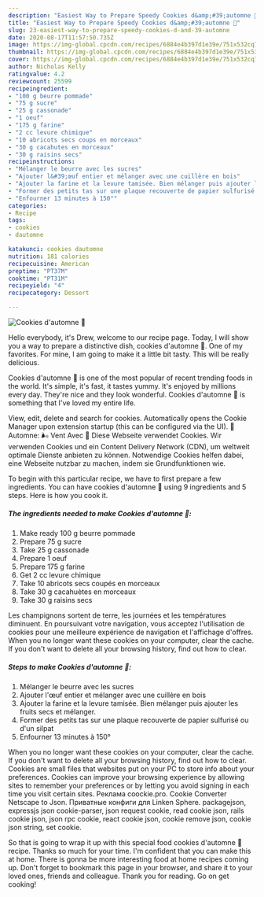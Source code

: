 ```yaml
---
description: "Easiest Way to Prepare Speedy Cookies d&amp;#39;automne 🍁"
title: "Easiest Way to Prepare Speedy Cookies d&amp;#39;automne 🍁"
slug: 23-easiest-way-to-prepare-speedy-cookies-d-and-39-automne
date: 2020-08-17T11:57:50.735Z
image: https://img-global.cpcdn.com/recipes/6884e4b397d1e39e/751x532cq70/cookies-dautomne-🍁-photo-principale-de-la-recette.jpg
thumbnail: https://img-global.cpcdn.com/recipes/6884e4b397d1e39e/751x532cq70/cookies-dautomne-🍁-photo-principale-de-la-recette.jpg
cover: https://img-global.cpcdn.com/recipes/6884e4b397d1e39e/751x532cq70/cookies-dautomne-🍁-photo-principale-de-la-recette.jpg
author: Nicholas Kelly
ratingvalue: 4.2
reviewcount: 25599
recipeingredient:
- "100 g beurre pommade"
- "75 g sucre"
- "25 g cassonade"
- "1 oeuf"
- "175 g farine"
- "2 cc levure chimique"
- "10 abricots secs coups en morceaux"
- "30 g cacahutes en morceaux"
- "30 g raisins secs"
recipeinstructions:
- "Mélanger le beurre avec les sucres"
- "Ajouter l&#39;œuf entier et mélanger avec une cuillère en bois"
- "Ajouter la farine et la levure tamisée. Bien mélanger puis ajouter les fruits secs et mélanger."
- "Former des petits tas sur une plaque recouverte de papier sulfurisé ou d&#39;un silpat"
- "Enfourner 13 minutes à 150°"
categories:
- Recipe
tags:
- cookies
- dautomne

katakunci: cookies dautomne 
nutrition: 181 calories
recipecuisine: American
preptime: "PT37M"
cooktime: "PT31M"
recipeyield: "4"
recipecategory: Dessert

---
```



![Cookies d&#39;automne 🍁](https://img-global.cpcdn.com/recipes/6884e4b397d1e39e/751x532cq70/cookies-dautomne-🍁-photo-principale-de-la-recette.jpg)

Hello everybody, it's Drew, welcome to our recipe page. Today, I will show you a way to prepare a distinctive dish, cookies d&#39;automne 🍁. One of my favorites. For mine, I am going to make it a little bit tasty. This will be really delicious.

Cookies d&#39;automne 🍁 is one of the most popular of recent trending foods in the world. It's simple, it's fast, it tastes yummy. It's enjoyed by millions every day. They're nice and they look wonderful. Cookies d&#39;automne 🍁 is something that I've loved my entire life.

View, edit, delete and search for cookies. Automatically opens the Cookie Manager upon extension startup (this can be configured via the UI). 🍁 Automne: 🌬️ Vent Avec 💁 Diese Webseite verwendet Cookies. Wir verwenden Cookies und ein Content Delivery Network (CDN), um weltweit optimale Dienste anbieten zu können. Notwendige Cookies helfen dabei, eine Webseite nutzbar zu machen, indem sie Grundfunktionen wie.


To begin with this particular recipe, we have to first prepare a few ingredients. You can have cookies d&#39;automne 🍁 using 9 ingredients and 5 steps. Here is how you cook it.

<!--inarticleads1-->

##### The ingredients needed to make Cookies d&#39;automne 🍁:

1. Make ready 100 g beurre pommade
1. Prepare 75 g sucre
1. Take 25 g cassonade
1. Prepare 1 oeuf
1. Prepare 175 g farine
1. Get 2 cc levure chimique
1. Take 10 abricots secs coupés en morceaux
1. Take 30 g cacahuètes en morceaux
1. Take 30 g raisins secs


Les champignons sortent de terre, les journées et les températures diminuent. En poursuivant votre navigation, vous acceptez l&#39;utilisation de cookies pour une meilleure expérience de navigation et l&#39;affichage d&#39;offres. When you no longer want these cookies on your computer, clear the cache. If you don&#39;t want to delete all your browsing history, find out how to clear. 

<!--inarticleads2-->

##### Steps to make Cookies d&#39;automne 🍁:

1. Mélanger le beurre avec les sucres
1. Ajouter l&#39;œuf entier et mélanger avec une cuillère en bois
1. Ajouter la farine et la levure tamisée. Bien mélanger puis ajouter les fruits secs et mélanger.
1. Former des petits tas sur une plaque recouverte de papier sulfurisé ou d&#39;un silpat
1. Enfourner 13 minutes à 150°


When you no longer want these cookies on your computer, clear the cache. If you don&#39;t want to delete all your browsing history, find out how to clear. Cookies are small files that websites put on your PC to store info about your preferences. Cookies can improve your browsing experience by allowing sites to remember your preferences or by letting you avoid signing in each time you visit certain sites. Реклама coockie.pro. Cookie Converter Netscape to Json. Приватные конфиги для Linken Sphere. packagejson, expressjs json cookie-parser, json request cookie, read cookie json, rails cookie json, json rpc cookie, react cookie json, cookie remove json, cookie json string, set cookie. 

So that is going to wrap it up with this special food cookies d&#39;automne 🍁 recipe. Thanks so much for your time. I'm confident that you can make this at home. There is gonna be more interesting food at home recipes coming up. Don't forget to bookmark this page in your browser, and share it to your loved ones, friends and colleague. Thank you for reading. Go on get cooking!
